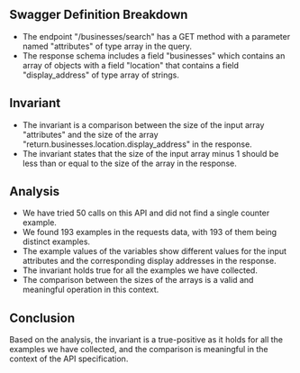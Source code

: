 ## Swagger Definition Breakdown
- The endpoint "/businesses/search" has a GET method with a parameter named "attributes" of type array in the query.
- The response schema includes a field "businesses" which contains an array of objects with a field "location" that contains a field "display_address" of type array of strings.

## Invariant
- The invariant is a comparison between the size of the input array "attributes" and the size of the array "return.businesses.location.display_address" in the response.
- The invariant states that the size of the input array minus 1 should be less than or equal to the size of the array in the response.

## Analysis
- We have tried 50 calls on this API and did not find a single counter example.
- We found 193 examples in the requests data, with 193 of them being distinct examples.
- The example values of the variables show different values for the input attributes and the corresponding display addresses in the response.
- The invariant holds true for all the examples we have collected.
- The comparison between the sizes of the arrays is a valid and meaningful operation in this context.

## Conclusion
Based on the analysis, the invariant is a true-positive as it holds for all the examples we have collected, and the comparison is meaningful in the context of the API specification.
